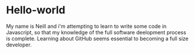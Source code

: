 # Hello-world

My name is Neill and i'm attempting to learn to write some code in Javascript, so that my knowledge of the full software deelopment process is complete.
Learning about GitHub seems essential to becoming a full size developer.
